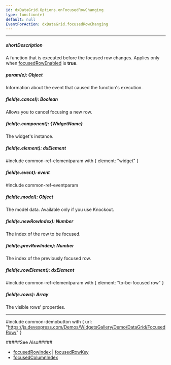 ```yaml
---
id: dxDataGrid.Options.onFocusedRowChanging
type: function(e)
default: null
EventForAction: dxDataGrid.focusedRowChanging
---
```

---
##### shortDescription
A function that is executed before the focused row changes. Applies only when [focusedRowEnabled](/api-reference/10%20UI%20Widgets/GridBase/1%20Configuration/focusedRowEnabled.md '/Documentation/ApiReference/UI_Widgets/dxDataGrid/Configuration/#focusedRowEnabled') is **true**.

##### param(e): Object
Information about the event that caused the function's execution.

##### field(e.cancel): Boolean
Allows you to cancel focusing a new row.

##### field(e.component): {WidgetName}
The widget's instance.

##### field(e.element): dxElement
#include common-ref-elementparam with { element: "widget" }

##### field(e.event): event
#include common-ref-eventparam

##### field(e.model): Object
The model data. Available only if you use Knockout.

##### field(e.newRowIndex): Number
The index of the row to be focused.

##### field(e.prevRowIndex): Number
The index of the previously focused row.

##### field(e.rowElement): dxElement
#include common-ref-elementparam with { element: "to-be-focused row" }

##### field(e.rows): Array<dxDataGridRowObject>
The visible rows' properties.

---
#include common-demobutton with {
    url: "https://js.devexpress.com/Demos/WidgetsGallery/Demo/DataGrid/FocusedRow/"
}

#####See Also#####
- [focusedRowIndex](/api-reference/10%20UI%20Widgets/GridBase/1%20Configuration/focusedRowIndex.md '/Documentation/ApiReference/UI_Widgets/dxDataGrid/Configuration/#focusedRowIndex') | [focusedRowKey](/api-reference/10%20UI%20Widgets/GridBase/1%20Configuration/focusedRowKey.md '/Documentation/ApiReference/UI_Widgets/dxDataGrid/Configuration/#focusedRowKey')
- [focusedColumnIndex](/api-reference/10%20UI%20Widgets/GridBase/1%20Configuration/focusedColumnIndex.md '/Documentation/ApiReference/UI_Widgets/dxDataGrid/Configuration/#focusedColumnIndex')